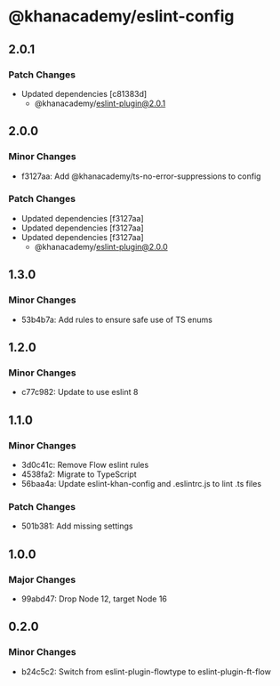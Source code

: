 # @khanacademy/eslint-config

## 2.0.1

### Patch Changes

-   Updated dependencies [c81383d]
    -   @khanacademy/eslint-plugin@2.0.1

## 2.0.0

### Minor Changes

-   f3127aa: Add @khanacademy/ts-no-error-suppressions to config

### Patch Changes

-   Updated dependencies [f3127aa]
-   Updated dependencies [f3127aa]
-   Updated dependencies [f3127aa]
    -   @khanacademy/eslint-plugin@2.0.0

## 1.3.0

### Minor Changes

-   53b4b7a: Add rules to ensure safe use of TS enums

## 1.2.0

### Minor Changes

-   c77c982: Update to use eslint 8

## 1.1.0

### Minor Changes

-   3d0c41c: Remove Flow eslint rules
-   4538fa2: Migrate to TypeScript
-   56baa4a: Update eslint-khan-config and .eslintrc.js to lint .ts files

### Patch Changes

-   501b381: Add missing settings

## 1.0.0

### Major Changes

-   99abd47: Drop Node 12, target Node 16

## 0.2.0

### Minor Changes

-   b24c5c2: Switch from eslint-plugin-flowtype to eslint-plugin-ft-flow
